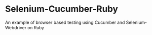 # Selenium-Cucumber-Ruby
An example of browser based testing using Cucumber and Selenium-Webdriver on Ruby
